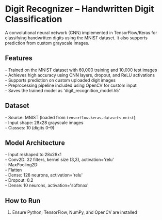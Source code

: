 # Digit Recognizer – Handwritten Digit Classification

A convolutional neural network (CNN) implemented in TensorFlow/Keras for classifying handwritten digits using the MNIST dataset. It also supports prediction from custom grayscale images.

## Features

\- Trained on the MNIST dataset with 60,000 training and 10,000 test images  
\- Achieves high accuracy using CNN layers, dropout, and ReLU activations  
\- Supports prediction on custom uploaded digit images  
\- Preprocessing pipeline included using OpenCV for custom input  
\- Saves the trained model as 'digit_recognition_model.h5'  

## Dataset

\- Source: MNIST (loaded from `tensorflow.keras.datasets.mnist`)  
\- Input shape: 28x28 grayscale images  
\- Classes: 10 (digits 0–9)  

## Model Architecture

\- Input reshaped to 28x28x1  
\- Conv2D: 32 filters, kernel size (3,3), activation='relu'  
\- MaxPooling2D  
\- Flatten  
\- Dense: 128 neurons, activation='relu'  
\- Dropout: 0.2  
\- Dense: 10 neurons, activation='softmax'  

## How to Run

1. Ensure Python, TensorFlow, NumPy, and OpenCV are installed  
